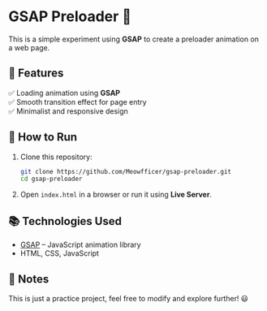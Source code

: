 # GSAP Preloader 🚀

This is a simple experiment using **GSAP** to create a preloader animation on a web page.

## 📌 Features
✅ Loading animation using **GSAP**  
✅ Smooth transition effect for page entry  
✅ Minimalist and responsive design  

## 🔧 How to Run
1. Clone this repository:
   ```sh
   git clone https://github.com/Meowfficer/gsap-preloader.git
   cd gsap-preloader
   ```
2. Open `index.html` in a browser or run it using **Live Server**.

## 📚 Technologies Used
- [GSAP](https://greensock.com/gsap/) – JavaScript animation library  
- HTML, CSS, JavaScript  

## 📌 Notes
This is just a practice project, feel free to modify and explore further! 😃

